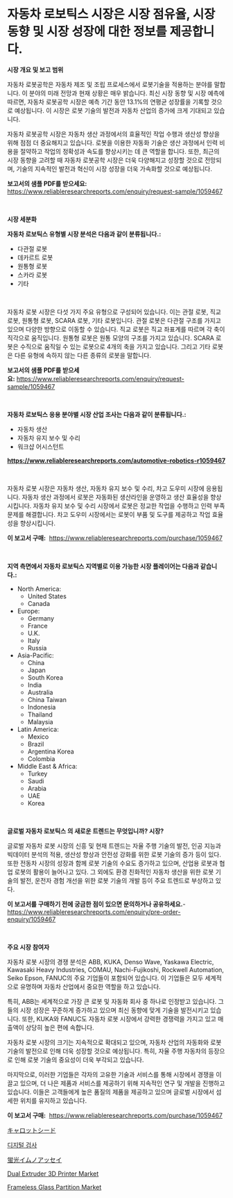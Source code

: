 <p><h1>자동차 로보틱스 시장은 시장 점유율, 시장 동향 및 시장 성장에 대한 정보를 제공합니다.</h1></p><p><strong>시장 개요 및 보고 범위</strong></p>
<p><p>자동차 로봇공학은 자동차 제조 및 조립 프로세스에서 로봇기술을 적용하는 분야를 말합니다. 이 분야의 미래 전망과 현재 상황은 매우 밝습니다. 최신 시장 동향 및 시장 예측에 따르면, 자동차 로봇공학 시장은 예측 기간 동안 13.1%의 연평균 성장률을 기록할 것으로 예상됩니다. 이 시장은 로봇 기술의 발전과 자동차 산업의 증가에 크게 기대되고 있습니다.</p><p>자동차 로봇공학 시장은 자동차 생산 과정에서의 효율적인 작업 수행과 생산성 향상을 위해 점점 더 중요해지고 있습니다. 로봇을 이용한 자동화 기술은 생산 과정에서 인력 비용을 절약하고 작업의 정확성과 속도를 향상시키는 데 큰 역할을 합니다. 또한, 최근의 시장 동향을 고려할 때 자동차 로봇공학 시장은 더욱 다양해지고 성장할 것으로 전망되며, 기술의 지속적인 발전과 혁신이 시장 성장을 더욱 가속화할 것으로 예상됩니다.</p></p>
<p><strong>보고서의 샘플 PDF를 받으세요:</strong> <a href="https://www.reliableresearchreports.com/enquiry/request-sample/1059467">https://www.reliableresearchreports.com/enquiry/request-sample/1059467</a></p>
<p>&nbsp;</p>
<p><strong>시장 세분화</strong></p>
<p><strong>자동차 로보틱스 유형별 시장 분석은 다음과 같이 분류됩니다.:</strong></p>
<p><ul><li>다관절 로봇</li><li>데카르트 로봇</li><li>원통형 로봇</li><li>스카라 로봇</li><li>기타</li></ul></p>
<p>&nbsp;</p>
<p><p>자동차 로봇 시장은 다섯 가지 주요 유형으로 구성되어 있습니다. 이는 관절 로봇, 직교 로봇, 원통형 로봇, SCARA 로봇, 기타 로봇입니다. 관절 로봇은 다관절 구조를 가지고 있으며 다양한 방향으로 이동할 수 있습니다. 직교 로봇은 직교 좌표계를 따르며 각 축이 직각으로 움직입니다. 원통형 로봇은 원통 모양의 구조를 가지고 있습니다. SCARA 로봇은 수직으로 움직일 수 있는 로봇으로 4개의 축을 가지고 있습니다. 그리고 기타 로봇은 다른 유형에 속하지 않는 다른 종류의 로봇을 말합니다.</p></p>
<p><strong>보고서의 샘플 PDF를 받으세요:</strong>&nbsp;<a href="https://www.reliableresearchreports.com/enquiry/request-sample/1059467">https://www.reliableresearchreports.com/enquiry/request-sample/1059467</a></p>
<p>&nbsp;</p>
<p><strong> 자동차 로보틱스 응용 분야별 시장 산업 조사는 다음과 같이 분류됩니다.:</strong></p>
<p><ul><li>자동차 생산</li><li>자동차 유지 보수 및 수리</li><li>워크샵 어시스턴트</li></ul></p>
<p><strong><a href="https://www.reliableresearchreports.com/automotive-robotics-r1059467">https://www.reliableresearchreports.com/automotive-robotics-r1059467</a></strong></p>
<p>&nbsp;</p>
<p><p>자동차 로봇 시장은 자동차 생산, 자동차 유지 보수 및 수리, 차고 도우미 시장에 응용됩니다. 자동차 생산 과정에서 로봇은 자동화된 생산라인을 운영하고 생산 효율성을 향상시킵니다. 자동차 유지 보수 및 수리 시장에서 로봇은 정교한 작업을 수행하고 인력 부족 문제를 해결합니다. 차고 도우미 시장에서는 로봇이 부품 및 도구를 제공하고 작업 효율성을 향상시킵니다.</p></p>
<p><strong>이 보고서 구매:</strong>&nbsp; <a href="https://www.reliableresearchreports.com/purchase/1059467">https://www.reliableresearchreports.com/purchase/1059467</a></p>
<p>&nbsp;</p>
<p><strong>지역 측면에서 자동차 로보틱스 지역별로 이용 가능한 시장 플레이어는 다음과 같습니다.:</strong></p>
<p><ul>
    <li>
        North America:
        <ul>
            <li>United States</li>
            <li>Canada</li>
        </ul>
    </li>
    <li>
        Europe:
        <ul>
            <li>Germany</li>
            <li>France</li>
            <li>U.K.</li>
            <li>Italy</li>
            <li>Russia</li>
        </ul>
    </li>
    <li>
        Asia-Pacific:
        <ul>
            <li>China</li>
            <li>Japan</li>
            <li>South Korea</li>
            <li>India</li>
            <li>Australia</li>
            <li>China Taiwan</li>
            <li>Indonesia</li>
            <li>Thailand</li>
            <li>Malaysia</li>
        </ul>
    </li>
    <li>
        Latin America:
        <ul>
            <li>Mexico</li>
            <li>Brazil</li>
            <li>Argentina Korea</li>
            <li>Colombia</li>
        </ul>
    </li>
    <li>
        Middle East & Africa:
        <ul>
            <li>Turkey</li>
            <li>Saudi</li>
            <li>Arabia</li>
            <li>UAE</li>
            <li>Korea</li>
        </ul>
    </li>
    </ul></p>
<p>&nbsp;</p>
<p><strong>글로벌 자동차 로보틱스 의 새로운 트렌드는 무엇입니까? 시장?</strong></p>
<p><p>글로벌 자동차 로봇 시장의 신흥 및 현재 트렌드는 자율 주행 기술의 발전, 인공 지능과 빅데이터 분석의 적용, 생산성 향상과 안전성 강화를 위한 로봇 기술의 증가 등이 있다. 또한 전동차 시장의 성장과 함께 로봇 기술의 수요도 증가하고 있으며, 산업용 로봇과 협업 로봇의 활용이 늘어나고 있다. 그 외에도 환경 친화적인 자동차 생산을 위한 로봇 기술의 발전, 운전자 경험 개선을 위한 로봇 기술의 개발 등이 주요 트렌드로 부상하고 있다.</p></p>
<p><strong>이 보고서를 구매하기 전에 궁금한 점이 있으면 문의하거나 공유하세요.</strong>- <a href="https://www.reliableresearchreports.com/enquiry/pre-order-enquiry/1059467">https://www.reliableresearchreports.com/enquiry/pre-order-enquiry/1059467</a></p>
<p>&nbsp;</p>
<p><strong>주요 시장 참여자</strong></p>
<p><p>자동차 로봇 시장의 경쟁 분석은 ABB, KUKA, Denso Wave, Yaskawa Electric, Kawasaki Heavy Industries, COMAU, Nachi-Fujikoshi, Rockwell Automation, Seiko Epson, FANUC의 주요 기업들이 포함되어 있습니다. 이 기업들은 모두 세계적으로 유명하며 자동차 산업에서 중요한 역할을 하고 있습니다.</p><p>특히, ABB는 세계적으로 가장 큰 로봇 및 자동화 회사 중 하나로 인정받고 있습니다. 그들의 시장 성장은 꾸준하게 증가하고 있으며 최신 동향에 맞게 기술을 발전시키고 있습니다. 또한, KUKA와 FANUC도 자동차 로봇 시장에서 강력한 경쟁력을 가지고 있고 매출액이 상당히 높은 편에 속합니다.</p><p>자동차 로봇 시장의 크기는 지속적으로 확대되고 있으며, 자동차 산업의 자동화와 로봇 기술의 발전으로 인해 더욱 성장할 것으로 예상됩니다. 특히, 자율 주행 자동차의 등장으로 인해 로봇 기술의 중요성이 더욱 부각되고 있습니다.</p><p>마지막으로, 이러한 기업들은 각자의 고유한 기술과 서비스를 통해 시장에서 경쟁을 이끌고 있으며, 더 나은 제품과 서비스를 제공하기 위해 지속적인 연구 및 개발을 진행하고 있습니다. 이들은 고객들에게 높은 품질의 제품을 제공하고 있으며 글로벌 시장에서 섬세한 위치를 유지하고 있습니다.</p></p>
<p><strong>이 보고서 구매:</strong>&nbsp;&nbsp;<a href="https://www.reliableresearchreports.com/purchase/1059467">https://www.reliableresearchreports.com/purchase/1059467</a></p>
<p><p><a href="https://medium.com/@rylanaufman56456/%E3%83%8B%E3%83%B3%E3%82%B8%E3%83%B3%E3%81%AE%E7%A8%AE%E5%B8%82%E5%A0%B4%E5%B1%95%E6%9C%9B-%E6%A5%AD%E7%95%8C%E6%A6%82%E8%A6%81%E3%81%A8%E4%BA%88%E6%B8%AC-2024%E5%B9%B4%E3%81%8B%E3%82%892031%E5%B9%B4%E3%81%BE%E3%81%A7-84e171e943d8">キャロットシード</a></p><p><a href="https://github.com/fredrickeglers/Market-Research-Report-List-1/blob/main/553884526974.md">디지털 검사</a></p><p><a href="https://github.com/hwbcz413288296/Market-Research-Report-List-1/blob/main/365519929262.md">蛍光イムノアッセイ</a></p><p><a href="https://github.com/Chiragrp22/Market-Research-Report-List-4/blob/main/dual-extruder-3d-printer-market.md">Dual Extruder 3D Printer Market</a></p><p><a href="https://issuu.com/reportprime-2/docs/frameless-glass-partition-market-size-2030.pptx">Frameless Glass Partition Market</a></p></p>